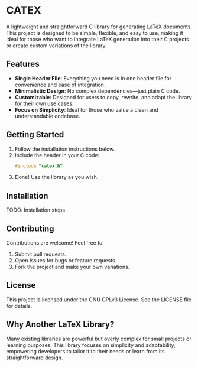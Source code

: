 # CATEX

A lightweight and straightforward C library for generating LaTeX documents. This project is designed to be simple, flexible, and easy to use, making it ideal for those who want to integrate LaTeX generation into their C projects or create custom variations of the library.

## Features

- **Single Header File**: Everything you need is in one header file for convenience and ease of integration.
- **Minimalistic Design**: No complex dependencies—just plain C code.
- **Customizable**: Designed for users to copy, rewrite, and adapt the library for their own use cases.
- **Focus on Simplicity**: Ideal for those who value a clean and understandable codebase.

## Getting Started

1. Follow the installation instructions below.
2. Include the header in your C code:
   ```c
   #include "catex.h"
   ```
3. Done! Use the library as you wish.

## Installation
TODO: Installation steps

## Contributing
Contributions are welcome! Feel free to:

1. Submit pull requests.
2. Open issues for bugs or feature requests.
3. Fork the project and make your own variations.

## License
This project is licensed under the GNU GPLv3 License. See the LICENSE file for details.

## Why Another LaTeX Library?
Many existing libraries are powerful but overly complex for small projects or learning purposes. This library focuses on simplicity and adaptability, empowering developers to tailor it to their needs or learn from its straightforward design.

